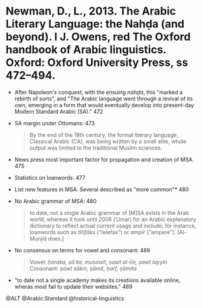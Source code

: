 # Newman, D., L., 2013. The Arabic Literary Language: the Nahḍa (and beyond). I J. Owens, red The Oxford handbook of Arabic linguistics. Oxford: Oxford University Press, ss 472–494.

- After Napoleon's conquest, with the ensuing *nahḍa*, this "marked a rebirth of sorts", and "The Arabic language went through a revival of its own, emerging in a form that would eventually develop into present-day Modern Standard Arabic (SA)." 472

- SA margin under Ottomans: 473 

  > By the end of the 18th century, the formal literary language, Classical Arabic (CA), was being written by a small elite, whole output was limited to the traditional Muslim sciences.

- News press most important factor for propagation and creation of MSA. 475

- Statistics on loanwords. 477

- List new features in MSA. Several described as "more common"* 480 

- No Arabic grammar of MSA:  480

  > to date, not a single Arabic grammar of [M]SA exists in the Arab world, whereas it took until 2008 (ʿUmar) for an Arabic explenatory dictionary to reflect actual current usage and include, for instance, loanwords such as *tīlīfāks* ("telefax") or *ampīr* ("ampere"). [Al-Munjid does.]

- No consensus on terms for vowel and consonant: 489
  > Vowel: *ḥaraka, ṣā´ita, muṣawit, ṣawt al-līn, ṣawt layyin*
  > Consonant: *ṣawt sākin, ṣāmit, ḥarf, ṣāmita* 

- "to date not a single academy makes its creations available online, wheras most fail to update their websites." 489

@ALT
@Arabic:Standard
@historical-linguistics

